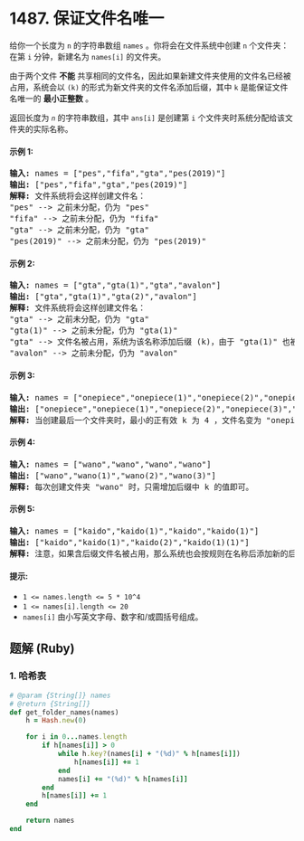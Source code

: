 # 1487. 保证文件名唯一
给你一个长度为 `n` 的字符串数组 `names` 。你将会在文件系统中创建 `n` 个文件夹：在第 `i` 分钟，新建名为 `names[i]` 的文件夹。

由于两个文件 **不能** 共享相同的文件名，因此如果新建文件夹使用的文件名已经被占用，系统会以 `(k)` 的形式为新文件夹的文件名添加后缀，其中 `k` 是能保证文件名唯一的 **最小正整数** 。

返回长度为 *`n`* 的字符串数组，其中 `ans[i]` 是创建第 `i` 个文件夹时系统分配给该文件夹的实际名称。

#### 示例 1:
<pre>
<b>输入:</b> names = ["pes","fifa","gta","pes(2019)"]
<b>输出:</b> ["pes","fifa","gta","pes(2019)"]
<b>解释:</b> 文件系统将会这样创建文件名：
"pes" --> 之前未分配，仍为 "pes"
"fifa" --> 之前未分配，仍为 "fifa"
"gta" --> 之前未分配，仍为 "gta"
"pes(2019)" --> 之前未分配，仍为 "pes(2019)"
</pre>

#### 示例 2:
<pre>
<b>输入:</b> names = ["gta","gta(1)","gta","avalon"]
<b>输出:</b> ["gta","gta(1)","gta(2)","avalon"]
<b>解释:</b> 文件系统将会这样创建文件名：
"gta" --> 之前未分配，仍为 "gta"
"gta(1)" --> 之前未分配，仍为 "gta(1)"
"gta" --> 文件名被占用，系统为该名称添加后缀 (k)，由于 "gta(1)" 也被占用，所以 k = 2 。实际创建的文件名为 "gta(2)" 。
"avalon" --> 之前未分配，仍为 "avalon"
</pre>

#### 示例 3:
<pre>
<b>输入:</b> names = ["onepiece","onepiece(1)","onepiece(2)","onepiece(3)","onepiece"]
<b>输出:</b> ["onepiece","onepiece(1)","onepiece(2)","onepiece(3)","onepiece(4)"]
<b>解释:</b> 当创建最后一个文件夹时，最小的正有效 k 为 4 ，文件名变为 "onepiece(4)"。
</pre>

#### 示例 4:
<pre>
<b>输入:</b> names = ["wano","wano","wano","wano"]
<b>输出:</b> ["wano","wano(1)","wano(2)","wano(3)"]
<b>解释:</b> 每次创建文件夹 "wano" 时，只需增加后缀中 k 的值即可。
</pre>

#### 示例 5:
<pre>
<b>输入:</b> names = ["kaido","kaido(1)","kaido","kaido(1)"]
<b>输出:</b> ["kaido","kaido(1)","kaido(2)","kaido(1)(1)"]
<b>解释:</b> 注意，如果含后缀文件名被占用，那么系统也会按规则在名称后添加新的后缀 (k) 。
</pre>

#### 提示:
* `1 <= names.length <= 5 * 10^4`
* `1 <= names[i].length <= 20`
* `names[i]` 由小写英文字母、数字和/或圆括号组成。

## 题解 (Ruby)

### 1. 哈希表
```Ruby
# @param {String[]} names
# @return {String[]}
def get_folder_names(names)
    h = Hash.new(0)

    for i in 0...names.length
        if h[names[i]] > 0
            while h.key?(names[i] + "(%d)" % h[names[i]])
                h[names[i]] += 1
            end
            names[i] += "(%d)" % h[names[i]]
        end
        h[names[i]] += 1
    end

    return names
end
```
